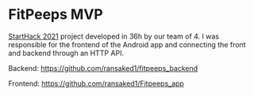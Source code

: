 # FitPeeps MVP

[StartHack 2021](https://www.starthack.eu/) project developed in 36h by our team of 4. I was responsible for the frontend of the Android app and connecting the front and backend through an HTTP API.

Backend: https://github.com/ransaked1/fitpeeps_backend

Frontend: https://github.com/ransaked1/Fitpeeps_app

